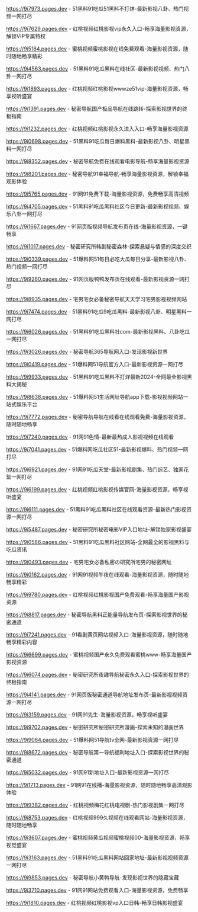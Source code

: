 
https://9i7973.pages.dev - 51黑料91吃瓜51黑料不打烊-最新影视八卦、热门视频一网打尽

https://9i7629.pages.dev - 红桃视频红桃影视vip永久入口-畅享海量影视资源，解锁VIP专属特权

https://9i5184.pages.dev - 蜜桃视频蜜桃影视在线免费观看-海量影视资源，随时随地畅享精彩

https://9i4563.pages.dev - 51黑料91吃瓜黑料在线社区-最新影视视频、热门八卦一网打尽

https://9i1893.pages.dev - 红桃视频红桃影视wwwze51vip-海量影视资源，畅享视听盛宴

https://9i1391.pages.dev - 秘密导航国产极品导航在线跳转-探索影视世界的终极指南

https://9i1232.pages.dev - 红桃视频红桃影视永久进入入口-畅享海量影视资源

https://9i0698.pages.dev - 51黑料91吃瓜每日爆料黑料-最新影视八卦、明星黑料一网打尽

https://9i8352.pages.dev - 秘密导航免费在线观看电影导航-畅享海量影视资源

https://9i8201.pages.dev - 秘密导航91幸福导航-畅享海量影视资源，解锁幸福观影体验

https://9i5765.pages.dev - 91网91免费下载-海量影视资源，免费畅享高清视频

https://9i4705.pages.dev - 51黑料91吃瓜黑料社区今日更新-最新影视视频、娱乐八卦一网打尽

https://9i1667.pages.dev - 91网页版视频导航发布页在线-海量影视资源，一键畅享

https://9i1017.pages.dev - 秘密研究所韩剧秘密森林-探索悬疑与情感的深度交织

https://9i0339.pages.dev - 51爆料网51每日必吃大瓜每日分享-最新影视八卦、热门视频一网打尽

https://9i9260.pages.dev - 91网页版鸭鸭发布页在线观看-最新影视资源一网打尽

https://9i8935.pages.dev - 宅男宅女必备秘密导航天天学习宅男影视视频网站

https://9i7474.pages.dev - 51黑料91吃瓜9吃瓜黑料-最新影视八卦、明星黑料一网打尽

https://9i6026.pages.dev - 51黑料91吃瓜黑料社com-最新影视黑料、八卦吃瓜一网打尽

https://9i3026.pages.dev - 秘密导航365导航网入口-发现影视新世界

https://9i0419.pages.dev - 51爆料网51导航官方入口-最新影视资源一网打尽

https://9i9933.pages.dev - 51黑料91吃瓜黑料不打烊最新2024-全网最全影视黑料大揭秘

https://9i8638.pages.dev - 51爆料网51生活网址导航app下载-影视视频网站一站式娱乐平台

https://9i7772.pages.dev - 秘密导航导航在线看在线观看免费-海量影视资源，随时随地畅享

https://9i7240.pages.dev - 91网91色情-最新最热成人影视视频在线观看

https://9i7041.pages.dev - 51爆料网吃瓜社区51-最新影视爆料、热门视频一网打尽

https://9i6921.pages.dev - 91网91吃瓜天堂-最新影视剧集、热门综艺、独家花絮一网打尽

https://9i6199.pages.dev - 红桃视频红桃影视传媒官网-海量影视资源，畅享视听盛宴

https://9i6111.pages.dev - 51黑料91吃瓜黑料社区在线观看资源-最新热门影视资源一网打尽

https://9i5487.pages.dev - 秘密研究所秘密电影VIP入口地址-解锁独家影视盛宴

https://9i0586.pages.dev - 51黑料91吃瓜黑料社区网站-全网最全的影视黑料与吃瓜资讯

https://9i0493.pages.dev - 宅男宅女必备私密の研究所宅男的秘密网址

https://9i0162.pages.dev - 91网91视频午夜在线观看-海量影视资源，随时随地畅享精彩

https://9i9780.pages.dev - 红桃视频红桃影视国产免费观看-畅享海量国产影视资源

https://9i8817.pages.dev - 秘密导航黑料正能量导航发布页-探索影视世界的秘密通道

https://9i7241.pages.dev - 91看剧黄页网站视频入口-海量影视资源，随时随地畅享精彩内容

https://9i6699.pages.dev - 蜜桃视频国产永久免费观看蜜桃www-畅享海量国产影视资源

https://9i6074.pages.dev - 秘密研究所夜趣导航秘密永久入口-探索影视世界的终极指南

https://9i4141.pages.dev - 91网页版秘密通道导航地址发布页-最新影视视频资源一网打尽

https://9i3159.pages.dev - 91网91先生-海量影视资源，畅享视听盛宴

https://9i9702.pages.dev - 秘密研究所秘密研究所漫画-探索未知的漫画世界

https://9i9064.pages.dev - 51爆料网51导航tv全网-最新影视资源一网打尽

https://9i8672.pages.dev - 秘密导航第一导航福利地址入口-探索影视世界的秘密通道

https://9i5032.pages.dev - 91网91新地址入口-最新影视资源一网打尽

https://9i1713.pages.dev - 91网91在线播-海量影视资源，随时随地畅享高清观影体验

https://9i9382.pages.dev - 红桃视频梅花红桃电视剧-热门影视剧集一网打尽

https://9i8753.pages.dev - 红桃视频999久视频在线观看网站-海量影视资源，随时随地畅享

https://9i3607.pages.dev - 蜜桃视频黄瓜视频蜜桃视频00-海量影视资源，畅享视觉盛宴

https://9i3163.pages.dev - 51黑料91吃瓜黑料网站回家地址-最新影视视频资源一网打尽

https://9i9853.pages.dev - 秘密导航小黄鸭导航-发现影视世界的隐藏宝藏

https://9i3710.pages.dev - 91网91网站免费观看入口-海量影视资源，免费畅享

https://9i1810.pages.dev - 红桃视频红桃影视vp入口日韩-畅享日韩影视盛宴
